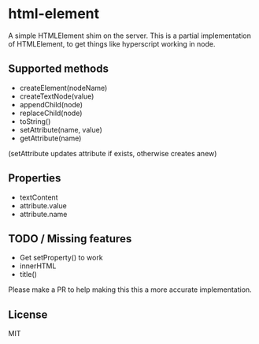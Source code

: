 # html-element

A simple HTMLElement shim on the server.
This is a partial implementation of HTMLElement, to get things like hyperscript working in node.

## Supported methods

- createElement(nodeName)
- createTextNode(value)
- appendChild(node)
- replaceChild(node)
- toString()
- setAttribute(name, value)
- getAttribute(name)

(setAttribute updates attribute if exists, otherwise creates anew)

## Properties

- textContent
- attribute.value
- attribute.name

## TODO / Missing features
- Get setProperty() to work
- innerHTML
- title()

Please make a PR to help making this this a more accurate implementation.

## License

MIT
